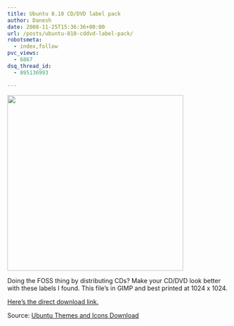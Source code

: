 ```yaml
---
title: Ubuntu 8.10 CD/DVD label pack
author: Danesh
date: 2008-11-25T15:36:36+00:00
url: /posts/ubuntu-810-cddvd-label-pack/
robotsmeta:
  - index,follow
pvc_views:
  - 6867
dsq_thread_id:
  - 895136993

---
```

[<img loading="lazy" class="alignnone size-medium wp-image-1029" title="intrepix-cd" src="/wp-content/uploads/2008/11/intrepix-cd.jpg" alt="" width="400" height="400" srcset="/wp-content/uploads/2008/11/intrepix-cd.jpg 400w, /wp-content/uploads/2008/11/intrepix-cd-150x150.jpg 150w" sizes="(max-width: 400px) 100vw, 400px" />][1]

Doing the FOSS thing by distributing CDs? Make your CD/DVD look better with these labels I found. This file&#8217;s in GIMP and best printed at 1024 x 1024.

[Here&#8217;s the direct download link.][2]

Source: [Ubuntu Themes and Icons Download][3]

 [1]: /wp-content/uploads/2008/11/intrepix-cd.jpg
 [2]: http://ubuntu.hamdi.web.id/?file_id=42
 [3]: http://ubuntu.hamdi.web.id/clipart/intrepid-ibex-complete-cd-amp-dvd-covers-pack.html